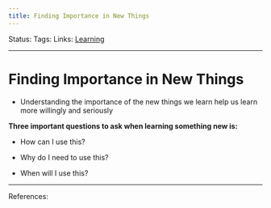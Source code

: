 ```yaml
---
title: Finding Importance in New Things
---
```

Status:
Tags:
Links: [Learning](out/learning.md)
___
# Finding Importance in New Things
- Understanding the importance of the new things we learn help us learn more willingly and seriously

**Three important questions to ask when learning something new is:**

-   How can I use this?
    
-   Why do I need to use this?
    
-   When will I use this?
___
References: